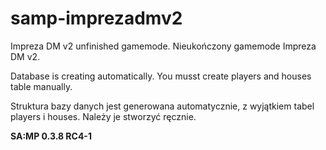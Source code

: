 # samp-imprezadmv2

Impreza DM v2 unfinished gamemode.
Nieukończony gamemode Impreza DM v2.

Database is creating automatically. You musst create players and houses table manually.

Struktura bazy danych jest generowana automatycznie, z wyjątkiem tabel players i houses. Należy je stworzyć ręcznie.

**SA:MP 0.3.8 RC4-1**
